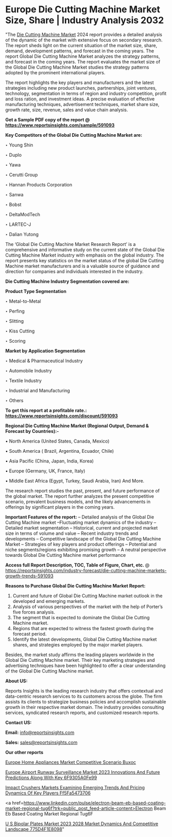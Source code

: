 # Europe Die Cutting Machine Market Size, Share | Industry Analysis 2032

"The <a href=https://www.reportsinsights.com/sample/591093>Die Cutting Machine Market</a> 2024 report provides a detailed analysis of the dynamic of the market with extensive focus on secondary research. The report sheds light on the current situation of the market size, share, demand, development patterns, and forecast in the coming years. The report Global Die Cutting Machine Market analyzes the strategy patterns, and forecast in the coming years. The report evaluates the market size of the Global Die Cutting Machine Market studies the strategy patterns adopted by the prominent international players.

The report highlights the key players and manufacturers and the latest strategies including new product launches, partnerships, joint ventures, technology, segmentation in terms of region and industry competition, profit and loss ration, and investment ideas. A precise evaluation of effective manufacturing techniques, advertisement techniques, market share size, growth rate, size, revenue, sales and value chain analysis.

<strong>Get a Sample PDF copy of the report @ <a href=https://www.reportsinsights.com/sample/591093 style=color:#0000ff;>https://www.reportsinsights.com/sample/591093</a></strong>

<strong>Key Competitors of the Global Die Cutting Machine Market are:</strong>

‣ Young Shin

‣ Duplo

‣ Yawa

‣ Cerutti Group

‣ Hannan Products Corporation

‣ Sanwa

‣ Bobst

‣ DeltaModTech

‣ LARTEC-J

‣ Dalian Yutong

The ‘Global Die Cutting Machine Market Research Report’ is a comprehensive and informative study on the current state of the Global Die Cutting Machine Market industry with emphasis on the global industry. The report presents key statistics on the market status of the global Die Cutting Machine market manufacturers and is a valuable source of guidance and direction for companies and individuals interested in the industry.

<strong>Die Cutting Machine Industry Segmentation covered are:</strong>

<strong>Product Type Segmentation</strong>

‣    Metal-to-Metal

‣ Perfing

‣ Slitting

‣ Kiss Cutting

‣ Scoring

<strong>Market by Application Segmentation</strong>

‣   Medical & Pharmaceutical Industry

‣ Automobile Industry

‣ Textile Industry

‣ Industrial and Manufacturing

‣ Others

<strong>To get this report at a profitable rate.: <a href=https://www.reportsinsights.com/discount/591093 style=color:#0000ff;>https://www.reportsinsights.com/discount/591093</a></strong>

<strong>Regional Die Cutting Machine Market (Regional Output, Demand &amp; Forecast by Countries):-</strong>

• North America (United States, Canada, Mexico)

• South America ( Brazil, Argentina, Ecuador, Chile)

• Asia Pacific (China, Japan, India, Korea)

• Europe (Germany, UK, France, Italy)

• Middle East Africa (Egypt, Turkey, Saudi Arabia, Iran) And More.

The research report studies the past, present, and future performance of the global market. The report further analyzes the present competitive scenario, prevalent business models, and the likely advancements in offerings by significant players in the coming years.

<strong>Important Features of the report:</strong>
– Detailed analysis of the Global Die Cutting Machine market
–Fluctuating market dynamics of the industry
–Detailed market segmentation
– Historical, current and projected market size in terms of volume and value
– Recent industry trends and developments
– Competitive landscape of the Global Die Cutting Machine Market
– Strategies of key players and product offerings
– Potential and niche segments/regions exhibiting promising growth
– A neutral perspective towards Global Die Cutting Machine market performance

<strong>Access full Report Description, TOC, Table of Figure, Chart, etc. </strong>@   <a href=https://reportsinsights.com/industry-forecast/die-cutting-machine-markets-growth-trends-591093 style=color:#0000ff;>https://reportsinsights.com/industry-forecast/die-cutting-machine-markets-growth-trends-591093</a>

<strong>Reasons to Purchase Global Die Cutting Machine Market Report:</strong>
1. Current and future of Global Die Cutting Machine market outlook in the developed and emerging markets.
2. Analysis of various perspectives of the market with the help of Porter’s five forces analysis.
3. The segment that is expected to dominate the Global Die Cutting Machine market.
4. Regions that are expected to witness the fastest growth during the forecast period.
5. Identify the latest developments, Global Die Cutting Machine market shares, and strategies employed by the major market players.

Besides, the market study affirms the leading players worldwide in the Global Die Cutting Machine market. Their key marketing strategies and advertising techniques have been highlighted to offer a clear understanding of the Global Die Cutting Machine market.

<strong><strong>About US</strong>:</strong>

Reports Insights is the leading research industry that offers contextual and data-centric research services to its customers across the globe. The firm assists its clients to strategize business policies and accomplish sustainable growth in their respective market domain. The industry provides consulting services, syndicated research reports, and customized research reports.

<strong>Contact US:</strong>

<p class=><b>Email:</b> <a href=mailto:info@reportsinsights.com>info@reportsinsights.com</a></p>
<p class=><b>Sales:</b> <a href=mailto:sales@reportsinsights.com>sales@reportsinsights.com</a></p>

<strong>Our other reports</strong>

<a href=https://www.linkedin.com/pulse/europe-home-appliances-market-competitive-scenario-buxoc/>Europe Home Appliances Market Competitive Scenario Buxoc</a>

<a href=https://medium.com/@aaradhyashinde84758/europe-airport-runway-surveillance-market-2023-innovations-and-future-predictions-along-with-key-6f9305a0fe99>Europe Airport Runway Surveillance Market 2023 Innovations And Future Predictions Along With Key 6F9305A0Fe99</a>

<a href=https://medium.com/@anuragakarte041/impact-crushers-markets-examining-emerging-trends-and-pricing-dynamics-of-key-players-ff5fa5473706>Impact Crushers Markets Examining Emerging Trends And Pricing Dynamics Of Key Players Ff5Fa5473706</a>

<a href=https://www.linkedin.com/pulse/electron-beam-eb-based-coating-market-regional-tug6f?trk=public_post_feed-article-content>Electron Beam Eb Based Coating Market Regional Tug6F</a>

<a href=https://medium.com/@nadeemkazi654/u-s-bipolar-plates-market-2023-2028-market-dynamics-and-competitive-landscape-775d4f1e8098>U S Bipolar Plates Market 2023 2028 Market Dynamics And Competitive Landscape 775D4F1E8098</a>"
